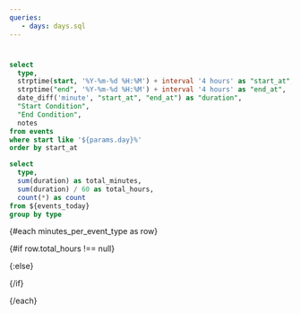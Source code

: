 ```yaml
---
queries:
   - days: days.sql
---
```


# <Value data={events_today} value=start_at fmt="ddd DD mmm"/>

```sql events_today
select 
  type,
  strptime(start, '%Y-%m-%d %H:%M') + interval '4 hours' as "start_at",
  strptime("end", '%Y-%m-%d %H:%M') + interval '4 hours' as "end_at",
  date_diff('minute', "start_at", "end_at") as "duration",
  "Start Condition",
  "End Condition",
  notes
from events
where start like '${params.day}%'
order by start_at
```

```sql minutes_per_event_type
select
  type,
  sum(duration) as total_minutes,
  sum(duration) / 60 as total_hours,
  count(*) as count
from ${events_today}
group by type
```


<Timeline data={events_today} height=80 legend/>



{#each minutes_per_event_type as row}

{#if row.total_hours !== null} 
   
   <BigValue
      data={row}
      value=total_hours
      title={row.Type}
      fmt='0.0 "hours"'
   />

{:else}

   <BigValue
      data={row}
      value=count
      title={row.Type}
      fmt='0 "{row.Type}s"'
   />
{/if}
   
   

{/each}



